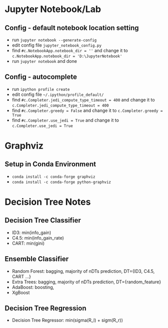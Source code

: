 # Jupyter Notebook/Lab
## Config - default notebook location setting
- run `jupyter notebook --generate-config`
- edit config file `jupyter_notebook_config.py`
- find `#c.NotebookApp.notebook_dir = ''` and change it to `c.NotebookApp.notebook_dir = 'D:\JupyterNotebook'`
- run `jupyter notebook` and done

## Config - autocomplete
- run `ipython profile create`
- edit config file `~/.ipython/profile_default/`
- find `#c.Completer.jedi_compute_type_timeout = 400` and change it to `c.Completer.jedi_compute_type_timeout = 400` 
- find `#c.Completer.greedy = False` and change it to `c.Completer.greedy = True`
- find `#c.Completer.use_jedi = True` and change it to `c.Completer.use_jedi = True`

# Graphviz
## Setup in Conda Environment
- `conda install -c conda-forge graphviz`
- `conda install -c conda-forge python-graphviz`

# Decision Tree Notes
## Decision Tree Classifier
- ID3: min(info_gain)
- C4.5: min(info_gain_rate)
- CART: min(gini)

## Ensemble Classifier
- Random Forest: bagging, majority of nDTs prediction, DT={ID3, C4.5, CART ...}
- Extra Trees: bagging, majority of nDTs prediction, DT={random_feature}
- AdaBoost: boosting, 
- XgBoost

## Decision Tree Regression
- Decision Tree Regressor: min(sigma(R_l) + sigm(R_r))